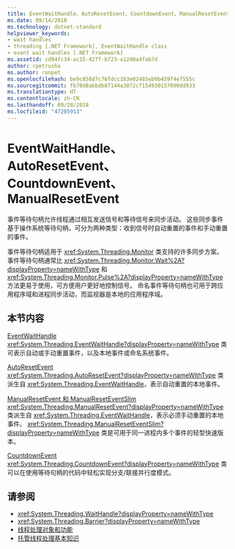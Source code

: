 ```yaml
---
title: EventWaitHandle、AutoResetEvent、CountdownEvent、ManualResetEvent
ms.date: 09/14/2018
ms.technology: dotnet-standard
helpviewer_keywords:
- wait handles
- threading [.NET Framework], EventWaitHandle class
- event wait handles [.NET Framework]
ms.assetid: cd94fc34-ac15-427f-b723-a1240a4fab7d
author: rpetrusha
ms.author: ronpet
ms.openlocfilehash: be9c858d7c76fdcc1b3e02485eb0b459f4e7555c
ms.sourcegitcommit: fb78d8abbdb87144a3872cf154930157090dd933
ms.translationtype: HT
ms.contentlocale: zh-CN
ms.lasthandoff: 09/28/2018
ms.locfileid: "47205913"
---
```

# <a name="eventwaithandle-autoresetevent-countdownevent-manualresetevent"></a>EventWaitHandle、AutoResetEvent、CountdownEvent、ManualResetEvent

事件等待句柄允许线程通过相互发送信号和等待信号来同步活动。 这些同步事件基于操作系统等待句柄，可分为两种类型：收到信号时自动重置的事件和手动重置的事件。  
  
事件等待句柄适用于 <xref:System.Threading.Monitor> 类支持的许多同步方案。 事件等待句柄通常比 <xref:System.Threading.Monitor.Wait%2A?displayProperty=nameWithType> 和 <xref:System.Threading.Monitor.Pulse%2A?displayProperty=nameWithType> 方法更易于使用，可方便用户更好地控制信号。 命名事件等待句柄也可用于跨应用程序域和进程同步活动，而监视器是本地的应用程序域。  
  
## <a name="in-this-section"></a>本节内容

 [EventWaitHandle](eventwaithandle.md)  
 <xref:System.Threading.EventWaitHandle?displayProperty=nameWithType> 类可表示自动或手动重置事件，以及本地事件或命名系统事件。  
  
 [AutoResetEvent](autoresetevent.md)  
 <xref:System.Threading.AutoResetEvent?displayProperty=nameWithType> 类派生自 <xref:System.Threading.EventWaitHandle>，表示自动重置的本地事件。  
  
 [ManualResetEvent 和 ManualResetEventSlim](manualresetevent-and-manualreseteventslim.md)  
 <xref:System.Threading.ManualResetEvent?displayProperty=nameWithType> 类派生自 <xref:System.Threading.EventWaitHandle>，表示必须手动重置的本地事件。 <xref:System.Threading.ManualResetEventSlim?displayProperty=nameWithType> 类是可用于同一进程内多个事件的轻型快速版本。  
  
 [CountdownEvent](countdownevent.md)  
 <xref:System.Threading.CountdownEvent?displayProperty=nameWithType> 类可以在使用等待句柄的代码中轻松实现分支/联接并行度模式。  

## <a name="see-also"></a>请参阅

- <xref:System.Threading.WaitHandle?displayProperty=nameWithType>
- <xref:System.Threading.Barrier?displayProperty=nameWithType>
- [线程处理对象和功能](threading-objects-and-features.md)
- [托管线程处理基本知识](managed-threading-basics.md)
